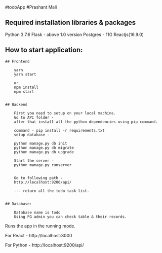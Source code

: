 #todoApp
#Prashant Mali
## Required installation libraries & packages
Python 3.7.6
Flask - above 1.0 version
Postgres - 11G
Reactjs(16.9.0)

## How to start application:
    ## Frontend

        yarn
        yarn start

        or 
        npm install
        npm start


    ## Backend

        First you need to setup on your local machine.
        Go to API folder - 
        after that install all the python dependencies using pip command.

        command - pip install -r requirements.txt
        setup database -

        python manage.py db init
        python manage.py db migrate
        python manage.py db upgrade

        Start the server -
        python manage.py runserver


        Go to following path -
        http://localhost:9200/api/

        --- return all the todo task list.


    ## Database:

        Database name is todo
        Using PG admin you can check table & their records.

  
Runs the app in the running mode.<br>

For React -
http://localhost:3000

For Python -
http://localhost:9200/api/


